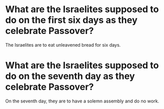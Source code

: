 # What are the Israelites supposed to do on the first six days as they celebrate Passover?

The Israelites are to eat unleavened bread for six days.

# What are the Israelites supposed to do on the seventh day as they celebrate Passover?

On the seventh day, they are to have a solemn assembly and do no work.
